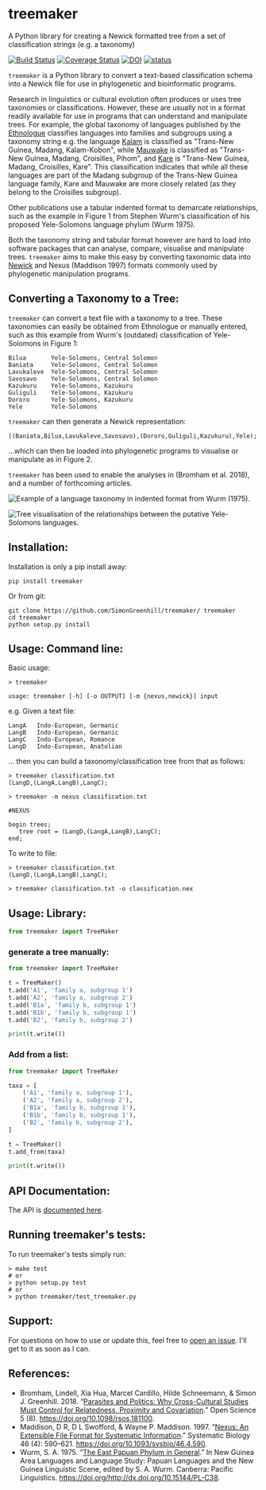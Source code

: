 # treemaker

A Python library for creating a Newick formatted tree from a set of classification strings (e.g. a taxonomy)

[![Build Status](https://travis-ci.org/SimonGreenhill/treemaker.svg?branch=master)](https://travis-ci.org/SimonGreenhill/treemaker)
[![Coverage Status](https://coveralls.io/repos/SimonGreenhill/treemaker/badge.svg?branch=master&service=github)](https://coveralls.io/github/SimonGreenhill/treemaker?branch=master)
[![DOI](https://zenodo.org/badge/22704/SimonGreenhill/treemaker.svg)](https://zenodo.org/badge/latestdoi/22704/SimonGreenhill/treemaker)
[![status](http://joss.theoj.org/papers/19eae6958062fc8a72d8a02efdaf8b23/status.svg)](http://joss.theoj.org/papers/19eae6958062fc8a72d8a02efdaf8b23)

```treemaker``` is a Python library to convert a text-based classification schema into a Newick file for use in phylogenetic and bioinformatic programs.

Research in linguistics or cultural evolution often produces or uses tree taxonomies or classifications. However, these are usually not in a format readily available for use in programs that can understand and manipulate trees. For example, the global taxonomy of languages published by the [Ethnologue](https://www.ethnologue.com/) classifies languages into families and subgroups using a taxonomy string e.g. the language [Kalam](https://www.ethnologue.com/language/kmh) is classified as "Trans-New Guinea, Madang, Kalam-Kobon", while [Mauwake](https://www.ethnologue.com/language/mhl) is classified as "Trans-New Guinea, Madang, Croisilles, Pihom", and [Kare](https://www.ethnologue.com/language/kmf) is "Trans-New Guinea, Madang, Croisilles, Kare". This classification indicates that while all these languages are part of the Madang subgroup of the Trans-New Guinea language family, Kare and Mauwake are more closely related (as they belong to the Croisilles subgroup).

Other publications use a tabular indented format to demarcate relationships, such as the example in Figure 1 from Stephen Wurm's classification of his proposed Yele-Solomons language phylum (Wurm 1975).

Both the taxonomy string and tabular format however are hard to load into software packages that can analyse, compare, visualise and manipulate trees. ```treemaker``` aims to make this easy by converting taxonomic data into [Newick](https://en.wikipedia.org/wiki/Newick_format) and Nexus (Maddison 1997) formats commonly used by phylogenetic manipulation programs.

## Converting a Taxonomy to a Tree:

```treemaker``` can convert a text file with a taxonomy to a tree. These taxonomies can easily be obtained from Ethnologue or manually entered, such as this example from Wurm's (outdated) classification of Yele-Solomons in Figure 1:

```text
Bilua       Yele-Solomons, Central Solomon
Baniata     Yele-Solomons, Central Solomon
Lavukaleve  Yele-Solomons, Central Solomon
Savosavo    Yele-Solomons, Central Solomon
Kazukuru    Yele-Solomons, Kazukuru
Guliguli    Yele-Solomons, Kazukuru
Dororo      Yele-Solomons, Kazukuru
Yele        Yele-Solomons
```

``treemaker`` can then generate a Newick representation:

```text
((Baniata,Bilua,Lavukaleve,Savosavo),(Dororo,Guliguli,Kazukuru),Yele);
```

...which can then be loaded into phylogenetic programs to visualise or manipulate as in Figure 2.

```treemaker``` has been used to enable the analyses in (Bromham et al. 2018), and a number of forthcoming articles.


![Example of a language taxonomy in indented format from Wurm (1975).](wurm1975.png)

![Tree visualisation of the relationships between the putative Yele-Solomons languages.](tree.png)


## Installation:

Installation is only a pip install away:

```shell
pip install treemaker
```

Or from git:

```shell
git clone https://github.com/SimonGreenhill/treemaker/ treemaker
cd treemaker
python setup.py install
```

## Usage: Command line:

Basic usage: 

```shell
> treemaker

usage: treemaker [-h] [-o OUTPUT] [-m {nexus,newick}] input
```

e.g. Given a text file:

```
LangA   Indo-European, Germanic
LangB   Indo-European, Germanic
LangC   Indo-European, Romance
LangD   Indo-European, Anatolian
```

... then you can build a taxonomy/classification tree from that as follows:

```shell
> treemaker classification.txt
(LangD,(LangA,LangB),LangC);

> treemaker -m nexus classification.txt

#NEXUS

begin trees;
   tree root = (LangD,(LangA,LangB),LangC);
end;
```

To write to file:

```shell
> treemaker classification.txt
(LangD,(LangA,LangB),LangC);

> treemaker classification.txt -o classification.nex
```


## Usage: Library:

```python
from treemaker import TreeMaker
```

### generate a tree manually:

```python
from treemaker import TreeMaker

t = TreeMaker()
t.add('A1', 'family a, subgroup 1')
t.add('A2', 'family a, subgroup 2')
t.add('B1a', 'family b, subgroup 1')
t.add('B1b', 'family b, subgroup 1')
t.add('B2', 'family b, subgroup 2')

print(t.write())
```

### Add from a list:

```python
from treemaker import TreeMaker

taxa = [
    ('A1', 'family a, subgroup 1'),
    ('A2', 'family a, subgroup 2'),
    ('B1a', 'family b, subgroup 1'),
    ('B1b', 'family b, subgroup 1'),
    ('B2', 'family b, subgroup 2'),
]

t = TreeMaker()
t.add_from(taxa)

print(t.write())

```

## API Documentation:

The API is [documented here](https://simongreenhill.github.io/treemaker/build/html/index.html).

## Running treemaker's tests:

To run treemaker's tests simply run:

```shell
> make test
# or
> python setup.py test
# or
> python treemaker/test_treemaker.py
```

## Support:

For questions on how to use or update this, feel free to [open an issue](https://github.com/SimonGreenhill/treemaker/issues). I'll get to it as soon as I can. 

## References:

* Bromham, Lindell, Xia Hua, Marcel Cardillo, Hilde Schneemann, & Simon J. Greenhill. 2018. “[Parasites and Politics: Why Cross-Cultural Studies Must Control for Relatedness, Proximity and Covariation](https://doi.org/10.1098/rsos.181100).” Open Science 5 (8). https://doi.org/10.1098/rsos.181100.
* Maddison, D R, D L Swofford, & Wayne P. Maddison. 1997. “[Nexus: An Extensible File Format for Systematic Information](https://doi.org/10.1093/sysbio/46.4.590).” Systematic Biology 46 (4): 590–621. https://doi.org/10.1093/sysbio/46.4.590.
* Wurm, S. A. 1975. “[The East Papuan Phylum in General](https://doi.org/http://dx.doi.org/10.15144/PL-C38).” In New Guinea Area Languages and Language Study: Papuan Languages and the New Guinea Linguistic Scene, edited by S. A. Wurm. Canberra: Pacific Linguistics. https://doi.org/http://dx.doi.org/10.15144/PL-C38.

